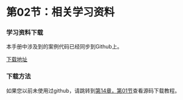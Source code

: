 # 第02节：相关学习资料

### 学习资料下载

本手册中涉及到的案例代码已经同步到Github上。

[下载地址](https://github.com/xiaozhoulee/xiaozhou-frontend)

### 下载方法

如果您以前未使用过github，请跳转到[第14章，第01节](../第14章：项目源码管理/第01节：Github使用教程.md)查看源码下载教程。